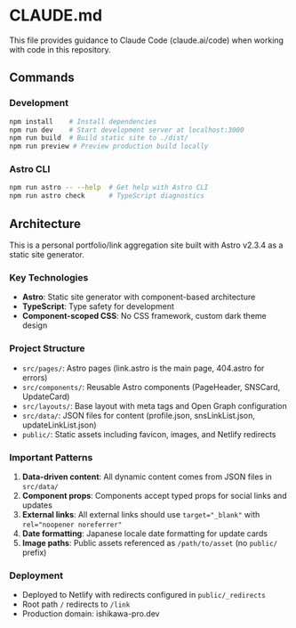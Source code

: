 # CLAUDE.md

This file provides guidance to Claude Code (claude.ai/code) when working with code in this repository.

## Commands

### Development
```bash
npm install    # Install dependencies
npm run dev    # Start development server at localhost:3000
npm run build  # Build static site to ./dist/
npm run preview # Preview production build locally
```

### Astro CLI
```bash
npm run astro -- --help  # Get help with Astro CLI
npm run astro check      # TypeScript diagnostics
```

## Architecture

This is a personal portfolio/link aggregation site built with Astro v2.3.4 as a static site generator.

### Key Technologies
- **Astro**: Static site generator with component-based architecture
- **TypeScript**: Type safety for development
- **Component-scoped CSS**: No CSS framework, custom dark theme design

### Project Structure
- `src/pages/`: Astro pages (link.astro is the main page, 404.astro for errors)
- `src/components/`: Reusable Astro components (PageHeader, SNSCard, UpdateCard)
- `src/layouts/`: Base layout with meta tags and Open Graph configuration
- `src/data/`: JSON files for content (profile.json, snsLinkList.json, updateLinkList.json)
- `public/`: Static assets including favicon, images, and Netlify redirects

### Important Patterns
1. **Data-driven content**: All dynamic content comes from JSON files in `src/data/`
2. **Component props**: Components accept typed props for social links and updates
3. **External links**: All external links should use `target="_blank"` with `rel="noopener noreferrer"`
4. **Date formatting**: Japanese locale date formatting for update cards
5. **Image paths**: Public assets referenced as `/path/to/asset` (no `public/` prefix)

### Deployment
- Deployed to Netlify with redirects configured in `public/_redirects`
- Root path `/` redirects to `/link`
- Production domain: ishikawa-pro.dev